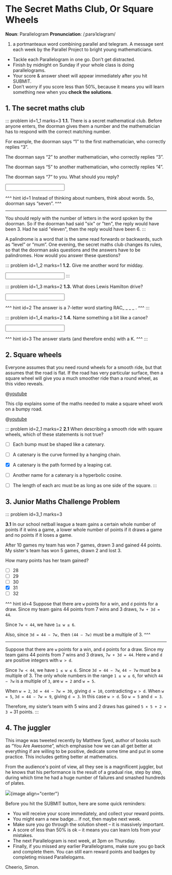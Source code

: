 # The Secret Maths Club, Or Square Wheels

<div class="dictionary">

__Noun__: Parallelogram
__Pronunciation__: /ˌparəˈlɛləɡram/

1. a portmanteaux word combining parallel and telegram. A message sent each
week by the Parallel Project to bright young mathematicians.

</div>

*	Tackle each Parallelogram in one go. Don’t get distracted.
*	Finish by midnight on Sunday if your whole class is doing parallelograms.
*	Your score & answer sheet will appear immediately after you hit SUBMIT.
*	Don’t worry if you score less than 50%, because it means you will learn something new when you __check the solutions__.


## 1. The secret maths club

::: problem id=1_1 marks=3
__1.1.__ There is a secret mathematical club. Before anyone enters, the doorman gives them a number and the mathematician has to respond with the correct matching number.  

For example, the doorman says “1” to the first mathematician, who correctly replies “3”.  

The doorman says “2” to another mathematician, who correctly replies “3”.  

The doorman says “5” to another mathematician, who correctly replies “4”.  

The doorman says “7” to you. What should you reply?  

<input type="number" solution="5"/>

^^^ hint id=1
Instead of thinking about numbers, think about words. So, doorman says “seven”.
^^^

---

You should reply with the number of letters in the word spoken by the doorman. So if the doorman had said "six" or "ten", the reply would have been 3. Had he said "eleven", then the reply would have been 6.
:::

A palindrome is a word that is the same read forwards or backwards, such as “level” or “mum”. One evening, the secret maths club changes its rules, so that the doorman asks questions and the answers have to be palindromes. How would you answer these questions?

::: problem id=1_2 marks=1
__1.2.__ Give me another word for midday.

<input type="text" solution="noon"/>
:::

::: problem id=1_3 marks=2
__1.3.__ What does Lewis Hamilton drive?

<input type="text" solution="racecar"/>

^^^ hint id=2
The answer is a 7-letter word starting RAC_ _ _ _ .
^^^
:::

::: problem id=1_4 marks=2
__1.4.__ Name something a bit like a canoe?

<input type="text" solution="kayak"/>

^^^ hint id=3
The answer starts (and therefore ends) with a K.
^^^
:::


## 2.	Square wheels

Everyone assumes that you need round wheels for a smooth ride, but that assumes that the road is flat. If the road has very particular surface, then a square wheel will give you a much smoother ride than a round wheel, as this video reveals.

@[youtube](S8B11pV8HpU?rel=0)

This clip explains some of the maths needed to make a square wheel work on a bumpy road.

@[youtube](LgbWu8zJubo?rel=0)

::: problem id=2_1 marks=2
__2.1__ When describing a smooth ride with square wheels, which of these statements is not true?

* [ ] Each bump must be shaped like a catenary.
* [ ] A catenary is the curve formed by a hanging chain.
* [x] A catenary is the path formed by a leaping cat.
* [ ] Another name for a catenary is a hyperbolic cosine.
* [ ] The length of each arc must be as long as one side of the square.
:::


## 3.	Junior Maths Challenge Problem
<!--- (2013) Q23 --->

::: problem id=3_1 marks=3

__3.1__ In our school netball league a team gains a certain whole number of points if it wins a game, a lower whole number of points if it draws a game and no points if it loses a game.

After 10 games my team has won 7 games, drawn 3 and gained 44 points. My sister's team has won 5 games, drawn 2 and lost 3.

How many points has her team gained?

* [ ] 28
* [ ] 29
* [ ] 30
* [x] 31
* [ ] 32

^^^ hint id=4
Suppose that there are `w` points for a win, and `d` points for a draw. Since my team gains 44 points from 7 wins and 3 draws, `7w + 3d = 44`.

Since `7w < 44`, we have `1≤ w ≤ 6`.

Also, since `3d = 44 − 7w,` then `(44 − 7w)` must be a multiple of 3.
^^^

---

Suppose that there are `w` points for a win, and `d` points for a draw. Since my team gains 44 points from 7 wins and 3 draws, `7w + 3d = 44`. Here `w` and `d` are positive integers with `w > d`.

Since `7w < 44`, we have `1 ≤ w ≤ 6`. Since `3d = 44 − 7w`, `44 − 7w` must be a multiple of 3. The only whole numbers in the range `1 ≤ w ≤ 6`, for which `44 − 7w` is a multiple of `3`, are `w = 2` and `w = 5`.  

When `w = 2`, `3d = 44 − 7w = 30`, giving `d = 10`, contradicting `w > d`. When `w = 5`, `3d = 44 − 7w = 9`, giving `d = 3`. In this case `w > d`. So `w = 5` and `d = 3`.

Therefore, my sister’s team with 5 wins and 2 draws has gained `5 × 5 + 2 × 3 =` 31 points.
:::


## 4.	The juggler

This image was tweeted recently by Matthew Syed, author of books such as “You Are Awesome”, which emphasise how we can all get better at everything if are willing to be positive, dedicate some time and put in some practice. This includes getting better at mathematics.

From the audience's point of view, all they see is a magnificent juggler, but he knows that his performance is the result of a gradual rise, step by step, during which time he had a huge number of failures and smashed hundreds of plates.

![](/resources/8-08-secret-maths-club/4-juggler.jpg){image align="center"}


Before you hit the SUBMIT button, here are some quick reminders:

*	You will receive your score immediately, and collect your reward points.
*	You might earn a new badge... if not, then maybe next week.
*	Make sure you go through the solution sheet – it is massively important.
*	A score of less than 50% is ok – it means you can learn lots from your mistakes.
*	The next Parallelogram is next week, at 3pm on Thursday.
*	Finally, if you missed any earlier Parallelograms, make sure you go back and complete them. You can still earn reward points and badges by completing missed Parallelogams.

Cheerio,
Simon.
